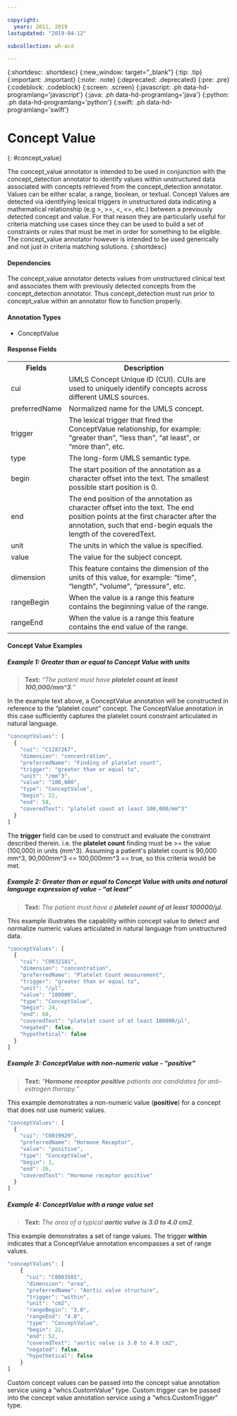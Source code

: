 ```yaml
---

copyright:
  years: 2011, 2019
lastupdated: "2019-04-12"

subcollection: wh-acd

---
```


{:shortdesc: .shortdesc}
{:new_window: target="_blank"}
{:tip: .tip}
{:important: .important}
{:note: .note}
{:deprecated: .deprecated}
{:pre: .pre}
{:codeblock: .codeblock}
{:screen: .screen}
{:javascript: .ph data-hd-programlang='javascript'}
{:java: .ph data-hd-programlang='java'}
{:python: .ph data-hd-programlang='python'}
{:swift: .ph data-hd-programlang='swift'}

# Concept Value
{: #concept_value}

The concept_value annotator is intended to be used in conjunction with the concept_detection annotator to identify values within unstructured data associated with concepts retrieved from the concept_detection annotator. Values can be either scalar, a range, boolean, or textual. Concept Values are detected via identifying lexical triggers in unstructured data indicating a mathematical relationship (e.g >, >=, <, <=, etc.) between a previously detected concept and value. For that reason they are particularly useful for criteria matching use cases since they can be used to build a set of constraints or rules that must be met in order for something to be eligible. The concept_value annotator however is intended to be used generically and not just in criteria matching solutions.
{:shortdesc}

#### Dependencies

The concept_value annotator detects values from unstructured clinical text and associates them with previously detected concepts from the concept_detection annotator. Thus concept_detection must run prior to concept_value within an annotator flow to function properly.

#### Annotation Types

* ConceptValue

#### Response Fields

<table>
<tr>
<th>Fields</th><th>Description</th>
</tr>
<tr>
<td>cui</td>
<td>UMLS Concept Unique ID (CUI). CUIs are used to uniquely identify concepts across different UMLS sources.</td>
</tr>
<tr>
<td>preferredName</td>
<td>Normalized name for the UMLS concept.</td>
</tr>
<tr>
<td>trigger</td>
<td>The lexical trigger that fired the ConceptValue relationship, for example: <q>greater than</q>, <q>less than</q>, <q>at least</q>, or <q>more than</q>, etc.</td>
</tr>
<tr>
<td>type</td>
<td>The long-form UMLS semantic type.</td>
</tr>
<tr>
<td>begin</td>
<td>The start position of the annotation as a character offset into the text. The smallest possible start position is 0.</td>
</tr>
<tr>
<td>end</td>
<td>The end position of the annotation as character offset into the text. The end position points at the first character after the annotation, such that end-begin equals the length of the coveredText.</td>
<td></td>
</tr>
<tr>
<td>unit</td>
<td>The units in which the value is specified.</td>
</tr>
<tr>
<td>value</td>
<td>The value for the subject concept.</td>
</tr>
<tr>
<td>dimension</td>
<td>This feature contains the dimension of the units of this value, for example: <q>time</q>, <q>length</q>, <q>volume</q>, <q>pressure</q>, etc.</td>
</tr>
<tr>
<td>rangeBegin</td>
<td>When the value is a range this feature contains the beginning value of the range.</td>
</tr>
<tr>
<td>rangeEnd</td>
<td>When the value is a range this feature contains the end value of the range.</td>
</tr>
</table>

#### Concept Value Examples

##### Example 1: Greater than or equal to Concept Value with units

> **Text:** _<q>The patient must have **platelet count at least 100,000/mm^3**.</q>_

In the example text above, a ConceptValue annotation will be constructed in reference to the <q>platelet count</q> concept. The ConceptValue annotation in this case sufficiently captures the platelet count constraint articulated in natural language.

```javascript
"conceptValues": [
  {
    "cui": "C1287267",
    "dimension": "concentration",
    "preferredName": "Finding of platelet count",
    "trigger": "greater than or equal to",
    "unit": "/mm^3",
    "value": "100,000",
    "type": "ConceptValue",
    "begin": 22,
    "end": 58,
    "coveredText": "platelet count at least 100,000/mm^3"
  }
]
```

The **trigger** field can be used to construct and evaluate the constraint described therein. i.e. the **platelet count** finding must be >= the value (100,000) in units (mm^3). Assuming a patient's platelet count is 90,000 mm^3, 90,000mm^3 <= 100,000mm^3 == true, so this criteria would be met.

##### Example 2: Greater than or equal to Concept Value with units and natural language expression of value - _<q>at least</q>_

> **Text:** _The patient must have a **platelet count of at least 100000/μl**._

This example illustrates the capability within concept value to detect and normalize numeric values articulated in natural language from unstructured data.

```javascript
"conceptValues": [
  {
    "cui": "C0032181",
    "dimension": "concentration",
    "preferredName": "Platelet Count measurement",
    "trigger": "greater than or equal to",
    "unit": "/μl",
    "value": "100000",
    "type": "ConceptValue",
    "begin": 24,
    "end": 60,
    "coveredText": "platelet count of at least 100000/μl",
    "negated": false,
    "hypothetical": false
  }
]
```

##### Example 3: ConceptValue with non-numeric value - _<q>positive</q>_

> **Text:** _<q>**Hormone receptor positive** patients are candidates for anti-estrogen therapy.</q>_

This example demonstrates a non-numeric value (**positive**) for a concept that does not use numeric values.

```javascript
"conceptValues": [
  {
    "cui": "C0019929",
    "preferredName": "Hormone Receptor",
    "value": "positive",
    "type": "ConceptValue",
    "begin": 1,
    "end": 26,
    "coveredText": "Hormone receptor positive"
  }
]
```

##### Example 4: ConceptValue with a range value set

> **Text:** _The area of a typical **aortic valve is 3.0 to 4.0 cm2**._

This example demonstrates a set of range values. The trigger **within** indicates that a ConceptValue annotation encompasses a set of range values.

```javascript
"conceptValues": [
    {
      "cui": "C0003501",
      "dimension": "area",
      "preferredName": "Aortic valve structure",
      "trigger": "within",
      "unit": "cm2",
      "rangeBegin": "3.0",
      "rangeEnd": "4.0",
      "type": "ConceptValue",
      "begin": 22,
      "end": 52,
      "coveredText": "aortic valve is 3.0 to 4.0 cm2",
      "negated": false,
      "hypothetical": false
    }
]
```

Custom concept values can be passed into the concept value annotation service using a <q>whcs.CustomValue</q> type.
Custom trigger can be passed into the concept value annotation service using a <q>whcs.CustomTrigger</q> type.
